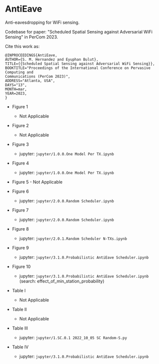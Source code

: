 # AntiEave 

Anti-eavesdropping for WiFi sensing.

Codebase for paper: "Scheduled Spatial Sensing against Adversarial WiFi Sensing" in PerCom 2023.

Cite this work as:

```
@INPROCEEDINGS{AntiEave,
AUTHOR={S. M. Hernandez and Eyuphan Bulut},
TITLE={{Scheduled Spatial Sensing against Adversarial WiFi Sensing}},
BOOKTITLE="Proceedings of the International Conference on Pervasive Computing and
Communications (PerCom 2023)",
ADDRESS="Atlanta, USA",
DAYS="13",
MONTH=mar,
YEAR=2023,
}
```

- Figure 1
  - Not Applicable
- Figure 2 
  - Not Applicable
- Figure 3 
  - jupyter: `jupyter/1.0.0.One Model Per TX.ipynb`
- Figure 4 
  - jupyter: `jupyter/1.0.0.One Model Per TX.ipynb`
- Figure 5 - Not Applicable
- Figure 6 
  - jupyter: `jupyter/2.0.0.Random Scheduler.ipynb`
- Figure 7 
  - jupyter: `jupyter/2.0.0.Random Scheduler.ipynb`
- Figure 8 
  - jupyter: `jupyter/2.0.1.Random Scheduler N-TXs.ipynb`
- Figure 9 
  - jupyter: `jupyter/3.1.0.Probabilistic AntiEave Scheduler.ipynb`
- Figure 10 
  - jupyter: `jupyter/3.1.0.Probabilistic AntiEave Scheduler.ipynb` (search: effect_of_min_station_probability)

- Table I 
  - Not Applicable
- Table II
  - Not Applicable
- Table III 
  - jupyter: `jupyter/1.SC.0.1 2022_10_05 SC Random-S.py`
- Table IV 
  - jupyter: `jupyter/3.1.0.Probabilistic AntiEave Scheduler.ipynb`
